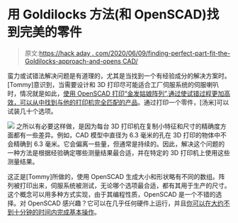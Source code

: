# 用 Goldilocks 方法(和 OpenSCAD)找到完美的零件

> 原文:[https://hack aday . com/2020/06/09/finding-perfect-part-fit-the-Goldilocks-approach-and-opens CAD/](https://hackaday.com/2020/06/09/finding-perfect-part-fits-with-the-goldilocks-approach-and-openscad/)

蛮力或试错法解决问题是有道理的，尤其是当找到一个有经验成分的解决方案时。[Tommy]意识到，当需要设计和 3D 打印尽可能适合工厂伺服系统的伺服喇叭时，情况就是如此，[使用 OpenSCAD 打印“金发姑娘阵列”,通过使试错过程更加高效，可以从中找到与他的打印机完全匹配的产品](https://blog.tommy.sh/posts/quick-tip-hone-in-on-the-perfect-fit-with-a-goldilocks-array/)。通过打印一个零件，[汤米]可以试装几十个选项。

[![](../Images/7907dbab43457bba4a6debaa196586d3.png)](https://hackaday.com/wp-content/uploads/2020/06/Goldilocks-Array.png) 之所以有必要这样做，是因为每台 3D 打印机在复制小特征和尺寸的精确度方面都有一些差异。例如，CAD 模型中直径为 6.3 毫米的孔在 3D 打印的物体中不会精确到 6.3 毫米。它会偏离一些量，但通常是持续的。因此，解决这个问题的一种方法是根据经验确定哪些测量结果最合适，并在特定的 3D 打印机上使用这些测量结果。

这正是[Tommy]所做的，使用 OpenSCAD 生成大小和形状略有不同的数组。阵列被打印出来，伺服系统被测试，无论哪个选项最合适，都有其用于生产的尺寸。这个概念可以用多种方式实现，由于其编程性质，OpenSCAD 是一个不错的选择。对 OpenSCAD 感兴趣？它可以在几乎任何硬件上运行，并且[你可以在大约不到十分钟的时间内完成基本操作](https://hackaday.com/2013/12/11/3d-printering-making-a-thing-with-openscad/)。